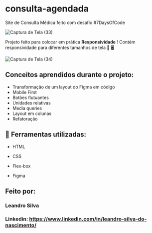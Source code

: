 # consulta-agendada
Site de Consulta Médica feito com desafio #7DaysOfCode

![Captura de Tela (33)](https://github.com/user-attachments/assets/57593529-5acf-4cd2-8635-ed7ccfe3a7dd)

 Projeto feito para colocar em prática <strong>Responsividade</strong> ! Contém responsividade para diferentes tamanhos de tela 📱 🖥️

![Captura de Tela (34)](https://github.com/user-attachments/assets/02e055c3-bca4-460c-a4dd-ad2ac7fcc03f)

## Conceitos aprendidos durante o projeto:

* Transformação de um layout do Figma em código
* Mobile First
* Botões flutuantes
* Unidades relativas
* Media queries
* Layout em colunas
* Refatoração


## 🔨 Ferramentas utilizadas:

* HTML

* CSS

* Flex-box

* Figma

## Feito por:

### Leandro Silva

### Linkedin: https://www.linkedin.com/in/leandro-silva-do-nascimento/
